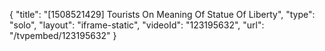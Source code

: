 {
    "title": "[1508521429] Tourists On Meaning Of Statue Of Liberty",
    "type": "solo",
    "layout": "iframe-static",
    "videoId": "123195632",
    "url": "\/tvpembed\/123195632"
}